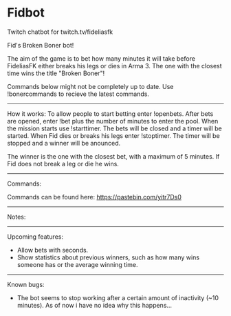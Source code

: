 # Fidbot
Twitch chatbot for twitch.tv/fideliasfk

Fid's Broken Boner bot!

The aim of the game is to bet how many minutes it will take before FideliasFK either breaks his legs or dies in Arma 3.
The one with the closest time wins the title "Broken Boner"!

Commands below might not be completely up to date. Use !bonercommands to recieve the latest commands.

----------------------------------------
How it works:
To allow people to start betting enter !openbets. After bets are opened, enter !bet plus the number of minutes to enter the pool. 
When the mission starts use !starttimer. The bets will be closed and a timer will be started.
When Fid dies or breaks his legs enter !stoptimer. The timer will be stopped and a winner will be anounced.

The winner is the one with the closest bet, with a maximum of 5 minutes. If Fid does not break a leg or die he wins.

----------------------------------------
Commands:

Commands can be found here: https://pastebin.com/yitr7Ds0

----------------------------------------
Notes:


----------------------------------------
Upcoming features:

- Allow bets with seconds.
- Show statistics about previous winners, such as how many wins someone has or the average winning time.

----------------------------------------
Known bugs:

- The bot seems to stop working after a certain amount of inactivity (~10 minutes). As of now i have no idea why this happens...
